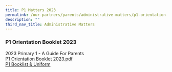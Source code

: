 ```yaml
---
title: P1 Matters 2023
permalink: /our-partners/parents/administrative-matters/p1-orientation-booklet-2023/
description: ""
third_nav_title: Administrative Matters
---
```

### **P1 Orientation Booklet 2023**
2023 Primary 1 - A Guide For Parents<br>
[P1 Orientation Booklet 2023.pdf](/files/P1%20Admission/P1%20Orientation%20Booklet%202023.pdf)
<br>
[P1 Booklist & Uniform](/files/Booklists/booklistp1.pdf)